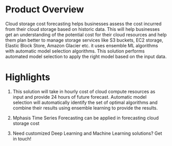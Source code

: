 # Product Overview
Cloud storage cost forecasting helps businesses assess the cost incurred from their cloud storage based on historic data. This will help businesses get an understanding of the potential cost for their cloud resources and help them plan better to manage storage services like S3 buckets, EC2 storage, Elastic Block Store, Amazon Glacier etc. it uses ensemble ML algorithms with automatic model selection algorithms. This solution performs automated model selection to apply the right model based on the input data.

# Highlights
1. This solution will take in hourly cost of cloud compute resources as input and provide 24 hours of future forecast. Automatic model selection will automatically identify the set of optimal algorithms and combine their results using ensemble learning to provide the results.

2. Mphasis Time Series Forecasting can be applied in forecasting cloud storage cost

3. Need customized Deep Learning and Machine Learning solutions? Get in touch!